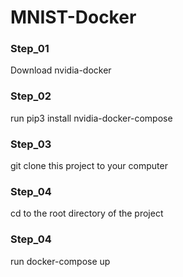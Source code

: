 # MNIST-Docker

### Step_01

Download nvidia-docker

### Step_02

run pip3 install nvidia-docker-compose

### Step_03

git clone this project to your computer

### Step_04

cd to the root directory of the project

### Step_04

run docker-compose up
